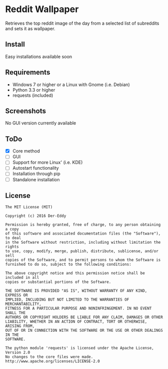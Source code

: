 # Reddit Wallpaper
Retrieves the top reddit image of the day from a selected list of subreddits and sets it as wallpaper.

Install
-------------
Easy installations available soon

Requirements
-------------

 - Windows 7 or higher or a Linux with Gnome (i.e. Debian)
 - Python 3.3 or higher
 - requests (included)

Screenshots
-------------
No GUI version currently available

ToDo
-------------
- [x] Core method
- [ ] GUI
- [ ] Support for more Linux' (i.e. KDE)
- [ ] Autostart functionality
- [ ] Installation through pip
- [ ] Standalone installation

License
-------------

    The MIT License (MIT)

    Copyright (c) 2016 Der-Eddy

    Permission is hereby granted, free of charge, to any person obtaining a copy
    of this software and associated documentation files (the "Software"), to deal
    in the Software without restriction, including without limitation the rights
    to use, copy, modify, merge, publish, distribute, sublicense, and/or sell
    copies of the Software, and to permit persons to whom the Software is
    furnished to do so, subject to the following conditions:

    The above copyright notice and this permission notice shall be included in all
    copies or substantial portions of the Software.

    THE SOFTWARE IS PROVIDED "AS IS", WITHOUT WARRANTY OF ANY KIND, EXPRESS OR
    IMPLIED, INCLUDING BUT NOT LIMITED TO THE WARRANTIES OF MERCHANTABILITY,
    FITNESS FOR A PARTICULAR PURPOSE AND NONINFRINGEMENT. IN NO EVENT SHALL THE
    AUTHORS OR COPYRIGHT HOLDERS BE LIABLE FOR ANY CLAIM, DAMAGES OR OTHER
    LIABILITY, WHETHER IN AN ACTION OF CONTRACT, TORT OR OTHERWISE, ARISING FROM,
    OUT OF OR IN CONNECTION WITH THE SOFTWARE OR THE USE OR OTHER DEALINGS IN THE
    SOFTWARE.

    The python module 'requests' is licensed under the Apache License, Version 2.0
    No changes to the core files were made.
    http://www.apache.org/licenses/LICENSE-2.0
